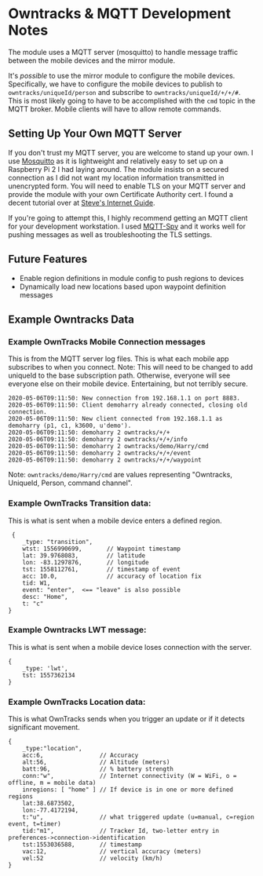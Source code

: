 # Owntracks & MQTT Development Notes
The module uses a MQTT server (mosquitto) to handle message traffic between the mobile devices and the mirror module. 

It's *possible* to use the mirror module to configure the mobile devices. Specifically, we have to configure the mobile devices to publish to `owntracks/uniqueId/person` and subscribe to `owntracks/uniqueId/+/+/#`. This is most likely going to have to be accomplished with the `cmd` topic in the MQTT broker. Mobile clients will have to allow remote commands.

## Setting Up Your Own MQTT Server
If you don't trust my MQTT server, you are welcome to stand up your own. I use [Mosquitto](https://github.com/eclipse/mosquitto) as it is lightweight and relatively easy to set up on a Raspberry Pi 2 I had laying around. The module insists on a secured connection as I did not want my location information transmitted in unencrypted form. You will need to enable TLS on your MQTT server and provide the module with your own Certificate Authority cert. I found a decent tutorial over at [Steve's Internet Guide](http://www.steves-internet-guide.com/mosquitto-tls/).

If you're going to attempt this, I highly recommend getting an MQTT client for your development workstation. I used [MQTT-Spy](https://github.com/eclipse/paho.mqtt-spy) and it works well for pushing messages as well as troubleshooting the TLS settings.

## Future Features
* Enable region definitions in module config to push regions to devices
* Dynamically load new locations based upon waypoint definition messages

## Example Owntracks Data
### Example OwnTracks Mobile Connection messages
This is from the MQTT server log files. This is what each mobile app subscribes to when you connect.
Note: This will need to be changed to add uniqueId to the base subscription path. Otherwise, everyone will see everyone else on their mobile device. Entertaining, but not terribly secure.
```
2020-05-06T09:11:50: New connection from 192.168.1.1 on port 8883.
2020-05-06T09:11:50: Client demoharry already connected, closing old connection.
2020-05-06T09:11:50: New client connected from 192.168.1.1 as demoharry (p1, c1, k3600, u'demo').
2020-05-06T09:11:50: demoharry 2 owntracks/+/+
2020-05-06T09:11:50: demoharry 2 owntracks/+/+/info
2020-05-06T09:11:50: demoharry 2 owntracks/demo/Harry/cmd
2020-05-06T09:11:50: demoharry 2 owntracks/+/+/event
2020-05-06T09:11:50: demoharry 2 owntracks/+/+/waypoint
```
Note: `owntracks/demo/Harry/cmd` are values representing "Owntracks, UniqueId, Person, command channel".

### Example OwnTracks Transition data:
This is what is sent when a mobile device enters a defined region.
```
 {
    _type: "transition",
    wtst: 1556990699,       // Waypoint timestamp
    lat: 39.9768083,        // latitude
    lon: -83.1297876,       // longitude
    tst: 1558112761,        // timestamp of event
    acc: 10.0,              // accuracy of location fix
    tid: W1,                
    event: "enter",  <== "leave" is also possible
    desc: "Home",
    t: "c"
}
```


### Example Owntracks LWT message:
This is what is sent when a mobile device loses connection with the server.
```
{ 
    _type: 'lwt', 
    tst: 1557362134 
}
```


### Example OwnTracks Location data: 
This is what OwnTracks sends when you trigger an update or if it detects significant movement.
```
{
    _type:"location",
    acc:6,                // Accuracy
    alt:56,               // Altitude (meters)
    batt:96,              // % battery strength
    conn:"w",             // Internet connectivity (W = WiFi, o = offline, m = mobile data)
    inregions: [ "home" ] // If device is in one or more defined regions
    lat:38.6873502,
    lon:-77.4172194,
    t:"u",                // what triggered update (u=manual, c=region event, t=timer)
    tid:"m1",             // Tracker Id, two-letter entry in preferences->connection->identification
    tst:1553036588,       // timestamp
    vac:12,               // vertical accuracy (meters)
    vel:52                // velocity (km/h)
}
```